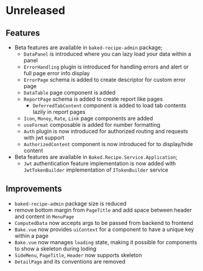 # Unreleased

## Features

- Beta features are available in `baked-recipe-admin` package;
  - `DataPanel` is introduced where you can lazy load your data within a panel
  - `ErrorHandling` plugin is introduced for handling errors and alert or full
    page error info display
  - `ErrorPage` schema is added to create descriptor for custom error page
  - `DataTable` page component is added
  - `ReportPage` schema is added to create report like pages
    - `DeferredTabContent` component is added to load tab contents lazily in
      report pages
  - `Icon`, `Money`, `Rate`, `Link` page components are added
  - `useFormat` composable is added for number formatting
  - `Auth` plugin is now introduced for authorized routing and requests with
    jwt support
  - `AuthorizedContent` component is now introduced for to display/hide
    content
- Beta features are available in `Baked.Recipe.Service.Application`;
  - `Jwt` authentication feature implementation is now added with 
    `JwtTokenBuilder` implementation of `ITokenBuilder` service

## Improvements

- `baked-recipe-admin` package size is reduced
- remove bottom margin from `PageTitle` and add space between header and content
  in `MenuPage`
- `ComputedData` now accepts args to be passed from backend to frontend
- `Bake.vue` now provides `uiContext` for a component to have a unique key
  within a page
- `Bake.vue` now manages `loading` state, making it possible for components to
  show a skeleton during loding
- `SideMenu`, `PageTitle`, `Header` now supports skeleton
- `DetailPage` and its conventions are removed
